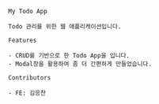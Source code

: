       My Todo App

      Todo 관리를 위한 웹 애플리케이션입니다.

      Features

      - CRUD를 기반으로 한 Todo App을 입니다.
      - Modal창을 활용하여 좀 더 간편하게 만들었습니다.

      Contributors

      - FE: 김응찬


